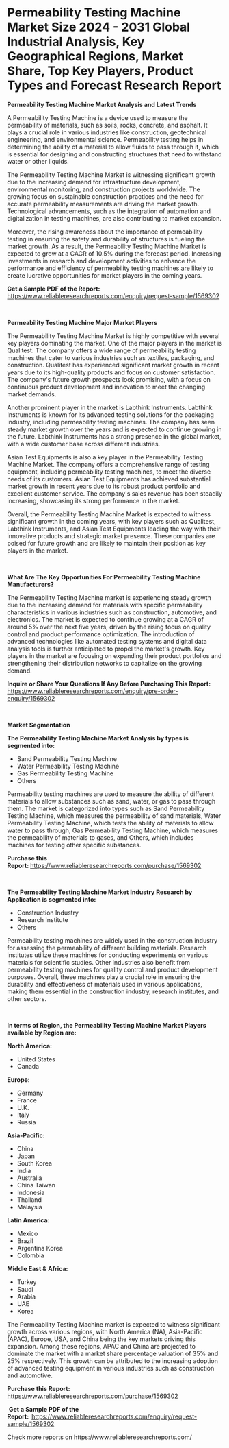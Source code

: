 <p><h1>Permeability Testing Machine Market Size 2024 - 2031 Global Industrial Analysis, Key Geographical Regions, Market Share, Top Key Players, Product Types and Forecast Research Report</h1></p><p><strong>Permeability Testing Machine Market Analysis and Latest Trends</strong></p>
<p><p>A Permeability Testing Machine is a device used to measure the permeability of materials, such as soils, rocks, concrete, and asphalt. It plays a crucial role in various industries like construction, geotechnical engineering, and environmental science. Permeability testing helps in determining the ability of a material to allow fluids to pass through it, which is essential for designing and constructing structures that need to withstand water or other liquids.</p><p>The Permeability Testing Machine Market is witnessing significant growth due to the increasing demand for infrastructure development, environmental monitoring, and construction projects worldwide. The growing focus on sustainable construction practices and the need for accurate permeability measurements are driving the market growth. Technological advancements, such as the integration of automation and digitalization in testing machines, are also contributing to market expansion.</p><p>Moreover, the rising awareness about the importance of permeability testing in ensuring the safety and durability of structures is fueling the market growth. As a result, the Permeability Testing Machine Market is expected to grow at a CAGR of 10.5% during the forecast period. Increasing investments in research and development activities to enhance the performance and efficiency of permeability testing machines are likely to create lucrative opportunities for market players in the coming years.</p></p>
<p><strong>Get a Sample PDF of the Report:&nbsp;</strong> <a href="https://www.reliableresearchreports.com/enquiry/request-sample/1569302">https://www.reliableresearchreports.com/enquiry/request-sample/1569302</a></p>
<p>&nbsp;</p>
<p><strong>Permeability Testing Machine Major Market Players</strong></p>
<p><p>The Permeability Testing Machine Market is highly competitive with several key players dominating the market. One of the major players in the market is Qualitest. The company offers a wide range of permeability testing machines that cater to various industries such as textiles, packaging, and construction. Qualitest has experienced significant market growth in recent years due to its high-quality products and focus on customer satisfaction. The company's future growth prospects look promising, with a focus on continuous product development and innovation to meet the changing market demands.</p><p>Another prominent player in the market is Labthink Instruments. Labthink Instruments is known for its advanced testing solutions for the packaging industry, including permeability testing machines. The company has seen steady market growth over the years and is expected to continue growing in the future. Labthink Instruments has a strong presence in the global market, with a wide customer base across different industries.</p><p>Asian Test Equipments is also a key player in the Permeability Testing Machine Market. The company offers a comprehensive range of testing equipment, including permeability testing machines, to meet the diverse needs of its customers. Asian Test Equipments has achieved substantial market growth in recent years due to its robust product portfolio and excellent customer service. The company's sales revenue has been steadily increasing, showcasing its strong performance in the market.</p><p>Overall, the Permeability Testing Machine Market is expected to witness significant growth in the coming years, with key players such as Qualitest, Labthink Instruments, and Asian Test Equipments leading the way with their innovative products and strategic market presence. These companies are poised for future growth and are likely to maintain their position as key players in the market.</p></p>
<p>&nbsp;</p>
<p><strong>What Are The Key Opportunities For Permeability Testing Machine Manufacturers?</strong></p>
<p><p>The Permeability Testing Machine market is experiencing steady growth due to the increasing demand for materials with specific permeability characteristics in various industries such as construction, automotive, and electronics. The market is expected to continue growing at a CAGR of around 5% over the next five years, driven by the rising focus on quality control and product performance optimization. The introduction of advanced technologies like automated testing systems and digital data analysis tools is further anticipated to propel the market's growth. Key players in the market are focusing on expanding their product portfolios and strengthening their distribution networks to capitalize on the growing demand.</p></p>
<p><strong>Inquire or Share Your Questions If Any Before Purchasing This Report:</strong> <a href="https://www.reliableresearchreports.com/enquiry/pre-order-enquiry/1569302">https://www.reliableresearchreports.com/enquiry/pre-order-enquiry/1569302</a></p>
<p>&nbsp;</p>
<p><strong>Market Segmentation</strong></p>
<p><strong>The Permeability Testing Machine Market Analysis by types is segmented into:</strong></p>
<p><ul><li>Sand Permeability Testing Machine</li><li>Water Permeability Testing Machine</li><li>Gas Permeability Testing Machine</li><li>Others</li></ul></p>
<p><p>Permeability testing machines are used to measure the ability of different materials to allow substances such as sand, water, or gas to pass through them. The market is categorized into types such as Sand Permeability Testing Machine, which measures the permeability of sand materials, Water Permeability Testing Machine, which tests the ability of materials to allow water to pass through, Gas Permeability Testing Machine, which measures the permeability of materials to gases, and Others, which includes machines for testing other specific substances.</p></p>
<p><strong>Purchase this Report:&nbsp;</strong><a href="https://www.reliableresearchreports.com/purchase/1569302">https://www.reliableresearchreports.com/purchase/1569302</a></p>
<p>&nbsp;</p>
<p><strong>The Permeability Testing Machine Market Industry Research by Application is segmented into:</strong></p>
<p><ul><li>Construction Industry</li><li>Research Institute</li><li>Others</li></ul></p>
<p><p>Permeability testing machines are widely used in the construction industry for assessing the permeability of different building materials. Research institutes utilize these machines for conducting experiments on various materials for scientific studies. Other industries also benefit from permeability testing machines for quality control and product development purposes. Overall, these machines play a crucial role in ensuring the durability and effectiveness of materials used in various applications, making them essential in the construction industry, research institutes, and other sectors.</p></p>
<p>&nbsp;</p>
<p><strong>In terms of Region, the Permeability Testing Machine Market Players available by Region are:</strong></p>
<p>
    <p> <strong> North America: </strong>
        <ul>
            <li>United States</li>
            <li>Canada</li>
        </ul>
        </p> 
    <p> <strong> Europe: </strong>
        <ul>
            <li>Germany</li>
            <li>France</li>
            <li>U.K.</li>
            <li>Italy</li>
            <li>Russia</li>
        </ul>
        </p> 
    <p> <strong> Asia-Pacific: </strong>
        <ul>
            <li>China</li>
            <li>Japan</li>
            <li>South Korea</li>
            <li>India</li>
            <li>Australia</li>
            <li>China Taiwan</li>
            <li>Indonesia</li>
            <li>Thailand</li>
            <li>Malaysia</li>
        </ul>
        </p> 
    <p> <strong> Latin America: </strong>
        <ul>
            <li>Mexico</li>
            <li>Brazil</li>
            <li>Argentina Korea</li>
            <li>Colombia</li>
        </ul>
        </p> 
    <p> <strong> Middle East & Africa: </strong>
        <ul>
            <li>Turkey</li>
            <li>Saudi</li>
            <li>Arabia</li>
            <li>UAE</li>
            <li>Korea</li>
        </ul>
    </p>
    </p>
<p><p>The Permeability Testing Machine market is expected to witness significant growth across various regions, with North America (NA), Asia-Pacific (APAC), Europe, USA, and China being the key markets driving this expansion. Among these regions, APAC and China are projected to dominate the market with a market share percentage valuation of 35% and 25% respectively. This growth can be attributed to the increasing adoption of advanced testing equipment in various industries such as construction and automotive.</p></p>
<p><strong>Purchase this Report: </strong><a href="https://www.reliableresearchreports.com/purchase/1569302">https://www.reliableresearchreports.com/purchase/1569302</a></p>
<p>&nbsp;<strong>Get a Sample PDF of the Report:&nbsp;&nbsp;</strong><a href="https://www.reliableresearchreports.com/enquiry/request-sample/1569302">https://www.reliableresearchreports.com/enquiry/request-sample/1569302</a></p>
<p><strong></strong></p>
<p>Check more reports on https://www.reliableresearchreports.com/</p>